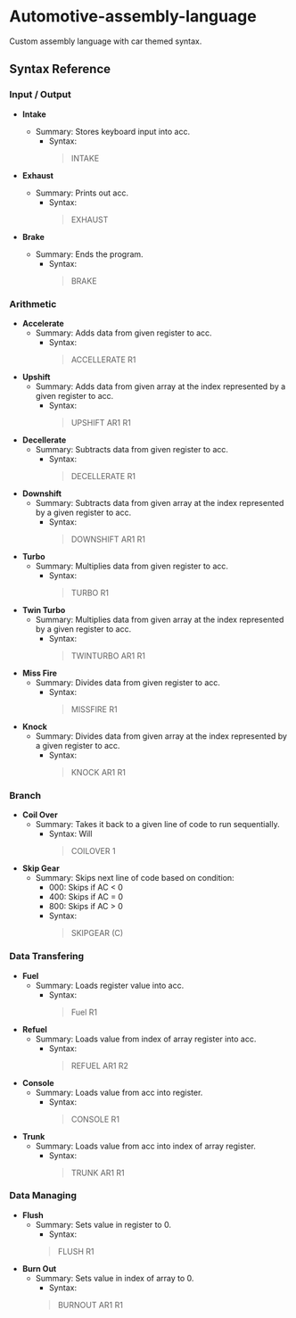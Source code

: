 # Automotive-assembly-language
Custom assembly language with car themed syntax.

## Syntax Reference 
### Input / Output
* **Intake**
  - Summary: Stores keyboard input into acc.
    - Syntax: 
      > INTAKE
* **Exhaust**
  - Summary: Prints out acc. 
    - Syntax: 
      > EXHAUST

* **Brake**
  - Summary: Ends the program.
    - Syntax: 
      > BRAKE

### Arithmetic
* **Accelerate**
  - Summary: Adds data from given register to acc.
    - Syntax:
      > ACCELLERATE R1
* **Upshift**
  - Summary: Adds data from given array at the index represented by a given register to acc.
    - Syntax:
      > UPSHIFT AR1 R1
* **Decellerate**
  - Summary: Subtracts data from given register to acc.
    - Syntax:
      > DECELLERATE R1
* **Downshift**
  - Summary: Subtracts data from given array at the index represented by a given register to acc.
    - Syntax:
      > DOWNSHIFT AR1 R1
* **Turbo**
  - Summary: Multiplies data from given register to acc.
    - Syntax: 
      > TURBO R1
* **Twin Turbo**
  - Summary: Multiplies data from given array at the index represented by a given register to acc.
    - Syntax: 
      > TWINTURBO AR1 R1
* **Miss Fire**
  - Summary: Divides data from given register to acc.
    - Syntax:
      > MISSFIRE R1
* **Knock**
  - Summary: Divides data from given array at the index represented by a given register to acc.
    - Syntax:
      > KNOCK AR1 R1

### Branch
* **Coil Over**
  - Summary: Takes it back to a given line of code to run sequentially.
    - Syntax: Will 
      > COILOVER 1    
* **Skip Gear** 
  - Summary: Skips next line of code based on condition: 
    - 000: Skips if AC < 0
    - 400: Skips if AC = 0
    - 800: Skips if AC > 0
     - Syntax: 
        > SKIPGEAR (C)
### Data Transfering
* **Fuel**
  - Summary: Loads register value into acc.
    - Syntax:
      > Fuel R1
* **Refuel**
  - Summary: Loads value from index of array register into acc.
    - Syntax:
      > REFUEL AR1 R2
* **Console**
  - Summary: Loads value from acc into register.
    - Syntax:
      > CONSOLE R1
* **Trunk**
  - Summary: Loads value from acc into index of array register.
    - Syntax:
      > TRUNK AR1 R1
### Data Managing
* **Flush**
  - Summary: Sets value in register to 0.
    - Syntax:
    > FLUSH R1
* **Burn Out**
  - Summary: Sets value in index of array to 0.
    - Syntax: 
    > BURNOUT AR1 R1
  
  
